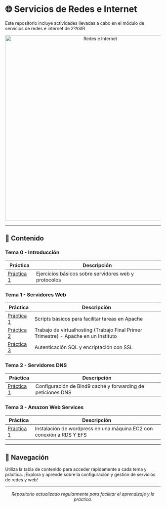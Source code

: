 # 🌐 Servicios de Redes e Internet 

Este repositorio incluye actividades llevadas a cabo en el módulo de servicios de redes e internet
de 2ºASIR

<p align="center">
  <img src="https://redeseinternetblog.wordpress.com/wp-content/uploads/2017/11/cropped-iab-global-network-644x4292.jpg" alt="Redes e Internet" width="600"/>
</p>

---

## 📂 Contenido

### Tema 0 - Introducción

| Práctica           | Descripción                                               |
|--------------------|-----------------------------------------------------------|
| [Práctica 1](Tema-0/Actividad-de-introducción.pdf) | Ejercicios básicos sobre servidores web y protocolos |

### Tema 1 - Servidores Web

| Práctica           | Descripción                                           |
|--------------------|-------------------------------------------------------|
| [Práctica 1](Tema-1/Práctica_1.1_ScriptsApache.md) | Scripts básicos para facilitar tareas en Apache      |
| [Práctica 2](Tema-1/Práctica_1.2_ServidoresWeb.md) | Trabajo de virtualhosting (Trabajo Final Primer Trimestre) - Apache en un Instituto   |
| [Práctica 3](Tema-1/Practica_1.3_Autenticación_y_SSL.md) | Autenticación SQL y encriptación con SSL  |

### Tema 2 - Servidores DNS

| Práctica           | Descripción                                           |
|--------------------|-------------------------------------------------------|
| [Práctica 1](Tema-2/Práctica_2.1_Caché_y_Forwarding.md) | Configuración de Bind9 caché y forwarding de peticiones DNS|

### Tema 3 - Amazon Web Services

| Práctica           | Descripción                                           |
|--------------------|-------------------------------------------------------|
| [Práctica 1](Tema-3/Practica_3.1_AWS.md) | Instalación de wordpress en una máquina EC2 con conexión a RDS Y EFS|

---

## 🚀 Navegación

Utiliza la tabla de contenido para acceder rápidamente a cada tema y práctica. ¡Explora y aprende sobre la configuración y gestión de servicios de redes y web!

---

<p align="center">
  <i>Repositorio actualizado regularmente para facilitar el aprendizaje y la práctica.</i>
</p>
